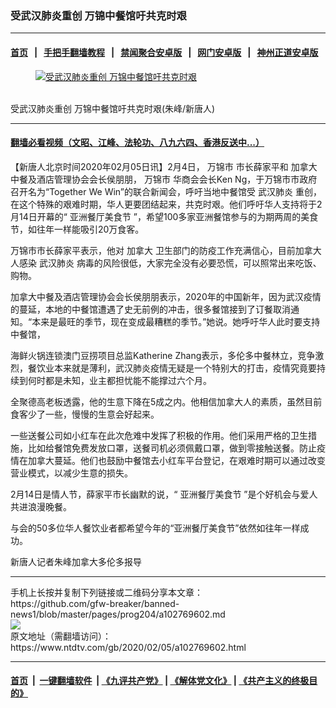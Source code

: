### 受武汉肺炎重创 万锦中餐馆吁共克时艰
------------------------

#### [首页](https://github.com/gfw-breaker/banned-news1/blob/master/README.md) &nbsp;&nbsp;|&nbsp;&nbsp; [手把手翻墙教程](https://github.com/gfw-breaker/guides/wiki) &nbsp;&nbsp;|&nbsp;&nbsp; [禁闻聚合安卓版](https://github.com/gfw-breaker/bn-android) &nbsp;&nbsp;|&nbsp;&nbsp; [网门安卓版](https://github.com/oGate2/oGate) &nbsp;&nbsp;|&nbsp;&nbsp; [神州正道安卓版](https://github.com/SzzdOgate/update) 



<div><div class="featured_image">
 <a href="https://i.ntdtv.com/assets/uploads/2020/02/15f061f8a4f7b862_ttl7dayZEq_groupPhoto.jpg" target="_blank">
  <figure>
   <img alt="受武汉肺炎重创 万锦中餐馆吁共克时艰" src="https://i.ntdtv.com/assets/uploads/2020/02/15f061f8a4f7b862_ttl7dayZEq_groupPhoto-800x450.jpg"/>
  </figure><br/>
 </a>
 <span class="caption">
  受武汉肺炎重创 万锦中餐馆吁共克时艰(朱峰/新唐人)
 </span>
</div>
</div><hr/>

#### [翻墙必看视频（文昭、江峰、法轮功、八九六四、香港反送中...）](https://github.com/gfw-breaker/banned-news1/blob/master/pages/link3.md)

<div><div class="post_content" itemprop="articleBody">
 <p>
  【新唐人北京时间2020年02月05日讯】2月4日，
  <ok href="https://www.ntdtv.com/gb/万锦市.htm">
   万锦市
  </ok>
  市长薛家平和
  <ok href="https://www.ntdtv.com/gb/加拿大.htm">
   加拿大
  </ok>
  中餐及酒店管理协会会长侯朋朋，
  <ok href="https://www.ntdtv.com/gb/万锦市.htm">
   万锦市
  </ok>
  华商会会长Ken Ng，于万锦市市政府召开名为“Together We Win”的联合新闻会，呼吁当地中餐馆受
  <ok href="https://www.ntdtv.com/gb/武汉肺炎.htm">
   武汉肺炎
  </ok>
  重创，在这个特殊的艰难时期，华人更要团结起来，共克时艰。他们呼吁华人支持将于2月14日开幕的“
  <ok href="https://www.ntdtv.com/gb/亚洲餐厅美食节.htm">
   亚洲餐厅美食节
  </ok>
  ”，希望100多家亚洲餐馆参与的为期两周的美食节，如往年一样能吸引20万食客。
 </p>
 <p>
  万锦市市长薛家平表示，他对
  <ok href="https://www.ntdtv.com/gb/加拿大.htm">
   加拿大
  </ok>
  卫生部门的防疫工作充满信心，目前加拿大人感染
  <ok href="https://www.ntdtv.com/gb/武汉肺炎.htm">
   武汉肺炎
  </ok>
  病毒的风险很低，大家完全没有必要恐慌，可以照常出来吃饭、购物。
 </p>
 <p>
  加拿大中餐及酒店管理协会会长侯朋朋表示，2020年的中国新年，因为武汉疫情的蔓延，本地的中餐馆遭遇了史无前例的冲击，很多餐馆接到了订餐取消通知。“本来是最旺的季节，现在变成最糟糕的季节。”她说。她呼吁华人此时要支持中餐馆，
 </p>
 <p>
  海鲜火锅连锁澳门豆捞项目总监Katherine Zhang表示，多伦多中餐林立，竞争激烈，餐饮业本来就是薄利，武汉肺炎疫情无疑是一个特别大的打击，疫情究竟要持续到何时都是未知，业主都担忧能不能撑过六个月。
 </p>
 <p>
  全聚德高老板透露，他的生意下降在5成之内。他相信加拿大人的素质，虽然目前食客少了一些，慢慢的生意会好起来。
 </p>
 <p>
  一些送餐公司如小红车在此次危难中发挥了积极的作用。他们采用严格的卫生措施，比如给餐馆免费发放口罩，送餐司机必须佩戴口罩，做到零接触送餐。防止疫情在加拿大蔓延。他们也鼓励中餐馆去小红车平台登记，在艰难时期可以通过改变营业模式，以减少生意的损失。
 </p>
 <p>
  2月14日是情人节，薛家平市长幽默的说，“
  <ok href="https://www.ntdtv.com/gb/亚洲餐厅美食节.htm">
   亚洲餐厅美食节
  </ok>
  ”是个好机会与爱人共进浪漫晚餐。
 </p>
 <p>
  与会的50多位华人餐饮业者都希望今年的“亚洲餐厅美食节”依然如往年一样成功。
 </p>
 <p>
  新唐人记者朱峰加拿大多伦多报导
 </p>
 <div class="single_ad">
 </div>
</div>
</div>
<hr/>
手机上长按并复制下列链接或二维码分享本文章：<br/>
https://github.com/gfw-breaker/banned-news1/blob/master/pages/prog204/a102769602.md <br/>
<a href='https://github.com/gfw-breaker/banned-news1/blob/master/pages/prog204/a102769602.md'><img src='https://github.com/gfw-breaker/banned-news1/blob/master/pages/prog204/a102769602.md.png'/></a> <br/>
原文地址（需翻墙访问）：https://www.ntdtv.com/gb/2020/02/05/a102769602.html


------------------------
#### [首页](https://github.com/gfw-breaker/banned-news1/blob/master/README.md) &nbsp;|&nbsp; [一键翻墙软件](https://github.com/gfw-breaker/nogfw/blob/master/README.md) &nbsp;| [《九评共产党》](https://github.com/gfw-breaker/9ping.md/blob/master/README.md#九评之一评共产党是什么) | [《解体党文化》](https://github.com/gfw-breaker/jtdwh.md/blob/master/README.md) | [《共产主义的终极目的》](https://github.com/gfw-breaker/gczydzjmd.md/blob/master/README.md)


<img src='http://gfw-breaker.win/banned-news/pages/prog204/a102769602.md' width='0px' height='0px'/>